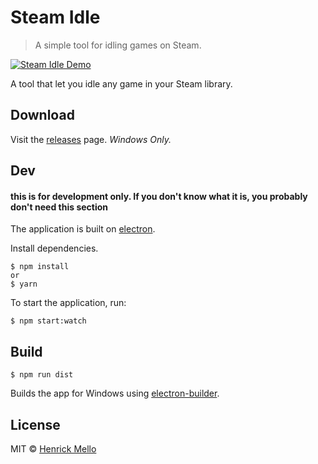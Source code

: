 # Steam Idle

> A simple tool for idling games on Steam.

[![Steam Idle Demo](https://j.gifs.com/3lnDgQ.gif)](https://www.youtube.com/watch?v=C91TULNSYa4)

A tool that let you idle any game in your Steam library.

## Download

Visit the [releases](https://github.com/DevNvll/Steam-Idle/releases "Releases")  page.
*Windows Only.*


## Dev
#### this is for development only. If you don't know what it is, you probably don't need this section
The application is built on [electron](http://electron.atom.io/ "Electron").

Install dependencies.
```
$ npm install
or
$ yarn
```
To start the application, run:
```
$ npm start:watch
```

## Build

```
$ npm run dist
```

Builds the app for Windows using [electron-builder](https://github.com/electron-userland/electron-builder/).


## License

MIT © [Henrick Mello](https://github.com/DevNvll)
